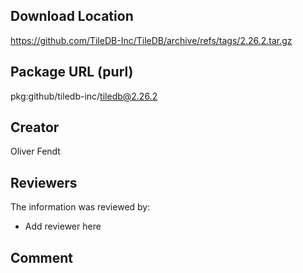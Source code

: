 ## Download Location

https://github.com/TileDB-Inc/TileDB/archive/refs/tags/2.26.2.tar.gz

## Package URL (purl)

pkg:github/tiledb-inc/tiledb@2.26.2

## Creator

Oliver Fendt

## Reviewers

The information was reviewed by:

* Add reviewer here

## Comment

